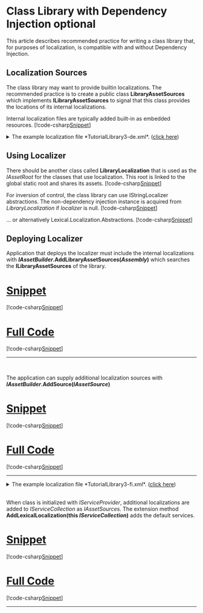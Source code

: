 ﻿# Class Library with Dependency Injection optional

This article describes recommended practice for writing a class library that, for purposes of localization, is compatible with and without Dependency Injection.

## Localization Sources
The class library may want to provide builtin localizations. 
The recommended practice is to create a public class **LibraryAssetSources** which implements **ILibraryAssetSources** to signal that this class provides the locations of its internal localizations.

Internal localization files are typically added built-in as embedded resources.
[!code-csharp[Snippet](LibraryAssetSources.cs)]
<details>
  <summary>The example localization file *TutorialLibrary3-de.xml*.  (<u>click here</u>)</summary>
[!code-xml[Snippet](../../TutorialLibrary3-de.xml)]
</details>

## Using Localizer
There should be another class called **LibraryLocalization** that is used as the *IAssetRoot* for the classes that use localization.
This root is linked to the global static root and shares its assets.
[!code-csharp[Snippet](LibraryLocalization.cs)]

For inversion of control, the class library can use IStringLocalizer abstractions. The non-dependency injection instance is acquired from *LibraryLocalization* if *localizer* is null.
[!code-csharp[Snippet](MyClass.cs)]

... or alternatively Lexical.Localization.Abstractions.
[!code-csharp[Snippet](MyClassB.cs)]

## Deploying Localizer
Application that deploys the localizer must include the internal localizations with 
**<i>IAssetBuilder</i>.AddLibraryAssetSources(*Assembly*)** which searches the **ILibraryAssetSources** of the library.
# [Snippet](#tab/snippet-1)
[!code-csharp[Snippet](LibraryConsumer1.cs#Snippet)]
# [Full Code](#tab/full-1)
[!code-csharp[Snippet](LibraryConsumer1.cs)]
***
<br/>

The application can supply additional localization sources with **<i>IAssetBuilder</i>.AddSource(*IAssetSource*)**
# [Snippet](#tab/snippet-2)
[!code-csharp[Snippet](LibraryConsumer2.cs#Snippet)]
# [Full Code](#tab/full-2)
[!code-csharp[Snippet](LibraryConsumer2.cs)]
***
<details>
  <summary>The example localization file *TutorialLibrary3-fi.xml*.  (<u>click here</u>)</summary>
[!code-xml[Snippet](../../TutorialLibrary3-fi.xml)]
</details>
<br/>

When class is initialized with *IServiceProvider*, additional localizations are added to *IServiceCollection* as *IAssetSource*s.
The extension method **AddLexicalLocalization(this <i>IServiceCollection</i>)** adds the default services.
# [Snippet](#tab/snippet-3)
[!code-csharp[Snippet](LibraryConsumer3.cs#Snippet)]
# [Full Code](#tab/full-3)
[!code-csharp[Snippet](LibraryConsumer3.cs)]
***
